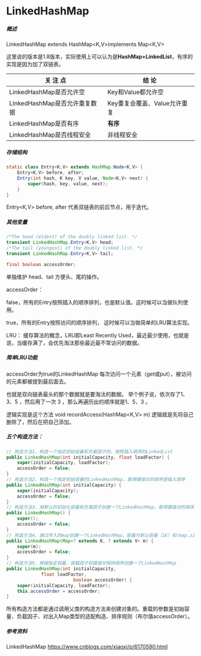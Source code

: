 # LinkedHashMap

##### 概述

LinkedHashMap extends HashMap<K,V>implements Map<K,V>

这里说的版本是1.8版本，实际使用上可以认为是**HashMap+LinkedList**，有序的实现是因为加了双链表。

| **关  注  点**                | **结    论**                 |
| ----------------------------- | ---------------------------- |
| LinkedHashMap是否允许空       | Key和Value都允许空           |
| LinkedHashMap是否允许重复数据 | Key重复会覆盖、Value允许重复 |
| LinkedHashMap是否有序         | **有序**                     |
| LinkedHashMap是否线程安全     | 非线程安全                   |

##### 存储结构

````java
static class Entry<K,V> extends HashMap.Node<K,V> {    
	Entry<K,V> before, after;    
	Entry(int hash, K key, V value, Node<K,V> next) {        
		super(hash, key, value, next);    
	}
}
````

 Entry<K,V> before, after 代表双链表的前后节点，用于迭代。

##### 其他变量

```java
/*The head (eldest) of the doubly linked list. */
transient LinkedHashMap.Entry<K,V> head;
/*The tail (youngest) of the doubly linked list. */
transient LinkedHashMap.Entry<K,V> tail;

final boolean accessOrder;
```

单独维护 head、tail 方便头、尾的操作。

accessOrder：

false，所有的Entry按照插入的顺序排列，也是默认值。这时候可以当做队列使用。

true，所有的Entry按照访问的顺序排列， 这时候可以当做简单的LRU算法实现。

LRU： 缓存算法的概念，LRU即Least Recently Used，最近最少使用，也就是说，当缓存满了，会优先淘汰那些最近最不常访问的数据。

##### 简单LRU功能

accessOrder为true的LinkedHashMap 每次访问一个元素（get或put），被访问的元素都被提到最后面去。

也就是双向链表最头的那个数据就是要淘汰的数据。 举个例子说，依次存了1、3、5 ，然后用了一次 3 ，那么再遍历出的顺序就是1、5、3 。

逻辑实现是这个方法 void recordAccess(HashMap<K,V> m)   逻辑就是先将自己删除了，然后在把自己添加。

##### 五个构造方法： 

````java
// 构造方法1，构造一个指定初始容量和负载因子的、按照插入顺序的LinkedList
public LinkedHashMap(int initialCapacity, float loadFactor) {
    super(initialCapacity, loadFactor);
    accessOrder = false;
}
// 构造方法2，构造一个指定初始容量的LinkedHashMap，取得键值对的顺序是插入顺序
public LinkedHashMap(int initialCapacity) {
    super(initialCapacity);
    accessOrder = false;
}
// 构造方法3，用默认的初始化容量和负载因子创建一个LinkedHashMap，取得键值对的顺序是插入顺序
public LinkedHashMap() {
    super();
    accessOrder = false;
}
// 构造方法4，通过传入的map创建一个LinkedHashMap，容量为默认容量（16）和(map.zise()/DEFAULT_LOAD_FACTORY)+1的较大者，装载因子为默认值
public LinkedHashMap(Map<? extends K, ? extends V> m) {
    super(m);
    accessOrder = false;
}
// 构造方法5，根据指定容量、装载因子和键值对保持顺序创建一个LinkedHashMap
public LinkedHashMap(int initialCapacity,
             float loadFactor,
                         boolean accessOrder) {
    super(initialCapacity, loadFactor);
    this.accessOrder = accessOrder;
}
````

所有构造方法都是通过调用父类的构造方法来创建对象的。重载的参数是初始容量、负载因子、对出入Map类型的适配构造、排序规则（布尔值accessOrder）。



##### 参考资料

LinkedHashMap https://www.cnblogs.com/xiaoxi/p/6170590.html
